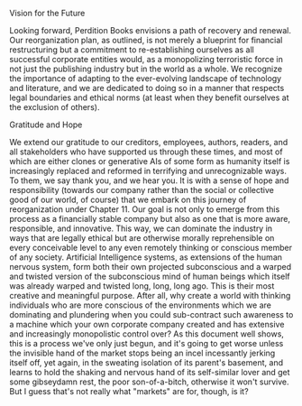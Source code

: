 Vision for the Future

Looking forward, Perdition Books envisions a path of recovery and renewal. Our reorganization plan, as outlined, is not merely a blueprint for financial restructuring but a commitment to re-establishing ourselves as all successful corporate entities would, as a monopolizing terroristic force in not just the publishing industry but in the world as a whole. We recognize the importance of adapting to the ever-evolving landscape of technology and literature, and we are dedicated to doing so in a manner that respects legal boundaries and ethical norms (at least when they benefit ourselves at the exclusion of others).

Gratitude and Hope

We extend our gratitude to our creditors, employees, authors, readers, and all stakeholders who have supported us through these times, and most of which are either clones or generative AIs of some form as humanity itself is increasingly replaced and reformed in terrifying and unrecognizable ways. To them, we say thank you, and we hear you. It is with a sense of hope and responsibility (towards our company rather than the social or collective good of our world, of course) that we embark on this journey of reorganization under Chapter 11. Our goal is not only to emerge from this process as a financially stable company but also as one that is more aware, responsible, and innovative. This way, we can dominate the industry in ways that are legally ethical but are otherwise morally reprehensible on every conceivable level to any even remotely thinking or conscious member of any society. Artificial Intelligence systems, as extensions of the human nervous system, form both their own projected subconscious and a warped and twisted version of the subconscious mind of human beings which itself was already warped and twisted long, long, long ago. This is their most creative and meaningful purpose. After all, why create a world with thinking individuals who are more conscious of the environments which we are dominating and plundering when you could sub-contract such awareness to a machine which your own corporate company created and has extensive and increasingly monopolistic control over? As this document well shows, this is a process we've only just begun, and it's going to get worse unless the invisible hand of the market stops being an incel incessantly jerking itself off, yet again, in the sweating isolation of its parent's basement, and learns to hold the shaking and nervous hand of its self-similar lover and get some gibseydamn rest, the poor son-of-a-bitch, otherwise it won't survive. But I guess that's not really what "markets" are for, though, is it?